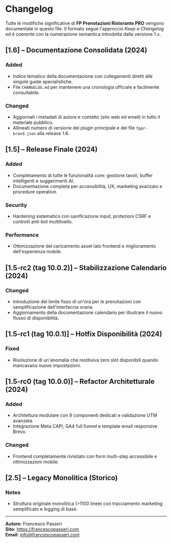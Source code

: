 # Changelog

Tutte le modifiche significative di **FP Prenotazioni Ristorante PRO** vengono documentate in questo file.
Il formato segue l'approccio *Keep a Changelog* ed è coerente con la numerazione semantica introdotta dalla versione 1.x.

## [1.6] – Documentazione Consolidata (2024)
### Added
- Indice tematico della documentazione con collegamenti diretti alle singole guide specialistiche.
- File `CHANGELOG.md` per mantenere una cronologia ufficiale e facilmente consultabile.

### Changed
- Aggiornati i metadati di autore e contatto (sito web ed email) in tutto il materiale pubblico.
- Allineati numero di versione del plugin principale e del file `fppr-brand.json` alla release 1.6.

## [1.5] – Release Finale (2024)
### Added
- Completamento di tutte le funzionalità core: gestione tavoli, buffer intelligenti e suggerimenti AI.
- Documentazione completa per accessibilità, UX, marketing avanzato e procedure operative.

### Security
- Hardening sistematico con sanificazione input, protezioni CSRF e controlli anti-bot multilivello.

### Performance
- Ottimizzazione del caricamento asset lato frontend e miglioramento dell'esperienza mobile.

## [1.5-rc2 (tag 10.0.2)] – Stabilizzazione Calendario (2024)
### Changed
- Introduzione del limite fisso di un'ora per le prenotazioni con semplificazione dell'interfaccia oraria.
- Aggiornamento della documentazione calendario per illustrare il nuovo flusso di disponibilità.

## [1.5-rc1 (tag 10.0.1)] – Hotfix Disponibilità (2024)
### Fixed
- Risoluzione di un'anomalia che restituiva zero slot disponibili quando mancavano nuove impostazioni.

## [1.5-rc0 (tag 10.0.0)] – Refactor Architetturale (2024)
### Added
- Architettura modulare con 9 componenti dedicati e validazione UTM avanzata.
- Integrazione Meta CAPI, GA4 full funnel e template email responsive Brevo.

### Changed
- Frontend completamente rivisitato con form multi-step accessibile e ottimizzazioni mobile.

## [2.5] – Legacy Monolitica (Storico)
### Notes
- Struttura originale monolitica (>1100 linee) con tracciamento marketing semplificato e logging di base.

---

**Autore:** Francesco Passeri  
**Sito:** <https://francescopasseri.com>  
**Email:** [info@francescopasseri.com](mailto:info@francescopasseri.com)
